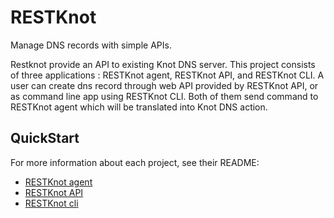 
# RESTKnot

Manage DNS records with simple APIs.

Restknot provide an API to existing Knot DNS server. This project consists of
three applications : RESTKnot agent, RESTKnot API, and RESTKnot CLI. A user can
create dns record through web API provided by RESTKnot API, or as command line
app using RESTKnot CLI. Both of them send command to RESTKnot agent which will
be translated into Knot DNS action.


## QuickStart

For more information about each project, see their README:

- [RESTKnot agent](agent/README.md)
- [RESTKnot API](api/README.md)
- [RESTKnot cli](cli/README.md)
